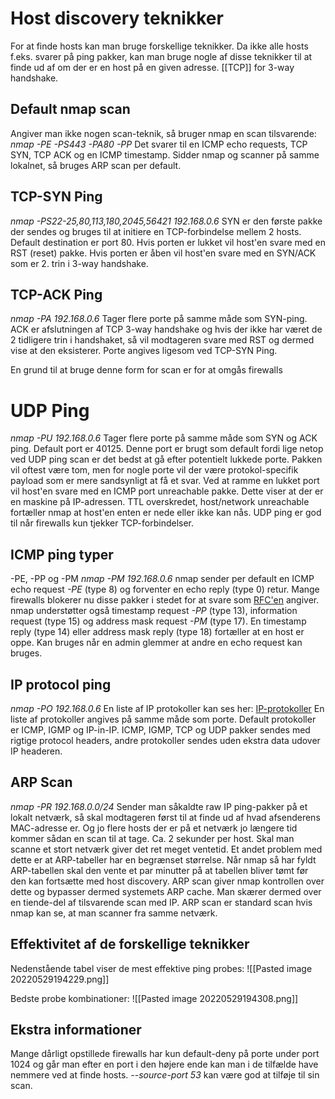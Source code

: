 # Host discovery teknikker
For at finde hosts kan man bruge forskellige teknikker. Da ikke alle hosts f.eks. svarer på ping pakker, kan man bruge nogle af disse teknikker til at finde ud af om der er en host på en given adresse.
[[TCP]] for 3-way handshake.

## Default nmap scan
Angiver man ikke nogen scan-teknik, så bruger nmap en scan tilsvarende:
*nmap -PE -PS443 -PA80 -PP*
Det svarer til en ICMP echo requests, TCP SYN, TCP ACK og en ICMP timestamp.
Sidder nmap og scanner på samme lokalnet, så bruges ARP scan per default.

## TCP-SYN Ping
*nmap -PS22-25,80,113,180,2045,56421 192.168.0.6*
SYN er den første pakke der sendes og bruges til at initiere en TCP-forbindelse mellem 2 hosts. Default destination er port 80.
Hvis porten er lukket vil host'en svare med en RST (reset) pakke.
Hvis porten er åben vil host'en svare med en SYN/ACK som er 2. trin i 3-way handshake.

## TCP-ACK Ping
*nmap -PA 192.168.0.6*
Tager flere porte på samme måde som SYN-ping.
ACK er afslutningen af TCP 3-way handshake og hvis der ikke har været de 2 tidligere trin i handshaket, så vil modtageren svare med RST og dermed vise at den eksisterer.
Porte angives ligesom ved TCP-SYN Ping.

En grund til at bruge denne form for scan er for at omgås firewalls

# UDP Ping
*nmap -PU 192.168.0.6*
Tager flere porte på samme måde som SYN og ACK ping. Default port er 40125.
Denne port er brugt som default fordi lige netop ved UDP ping scan er det bedst at gå efter potentielt lukkede porte.
Pakken vil oftest være tom, men for nogle porte vil der være protokol-specifik payload som er mere sandsynligt at få et svar.
Ved at ramme en lukket port vil host'en svare med en ICMP port unreachable pakke. Dette viser at der er en maskine på IP-adressen.
TTL overskredet, host/network unreachable fortæller nmap at host'en enten er nede eller ikke kan nås.
UDP ping er god til når firewalls kun tjekker TCP-forbindelser.

## ICMP ping typer
-PE, -PP og -PM
*nmap -PM 192.168.0.6*
nmap sender per default en ICMP echo request *-PE* (type 8) og forventer en echo reply (type 0) retur. Mange firewalls blokerer nu disse pakker i stedet for at svare som [RFC'en](https://www.rfc-editor.org/rfc/rfc1122.txt) angiver.
nmap understøtter også timestamp request *-PP* (type 13), information request (type 15) og address mask request *-PM* (type 17).
En timestamp reply (type 14) eller address mask reply (type 18) fortæller at en host er oppe. Kan bruges når en admin glemmer at andre en echo request kan bruges.


## IP protocol ping
*nmap -PO 192.168.0.6*
En liste af IP protokoller kan ses her: [IP-protokoller](https://www.iana.org/assignments/protocol-numbers/protocol-numbers.xhtml)
En liste af protokoller angives på samme måde som porte.
Default protokoller er ICMP, IGMP og IP-in-IP.
ICMP, IGMP, TCP og UDP pakker sendes med rigtige protocol headers, andre protokoller sendes uden ekstra data udover IP headeren.

## ARP Scan
*nmap -PR 192.168.0.0/24*
Sender man såkaldte raw IP ping-pakker på et lokalt netværk, så skal modtageren først til at finde ud af hvad afsenderens MAC-adresse er. Og jo flere hosts der er på et netværk jo længere tid kommer sådan en scan til at tage. Ca. 2 sekunder per host. Skal man scanne et stort netværk giver det ret meget ventetid.
Et andet problem med dette er at ARP-tabeller har en begrænset størrelse. Når nmap så har fyldt ARP-tabellen skal den vente et par minutter på at tabellen bliver tømt før den kan fortsætte med host discovery.
ARP scan giver nmap kontrollen over dette og bypasser dermed systemets ARP cache. Man skærer dermed over en tiende-del af tilsvarende scan med IP.
ARP scan er standard scan hvis nmap kan se, at man scanner fra samme netværk.


## Effektivitet af de forskellige teknikker
Nedenstående tabel viser de mest effektive ping probes:
![[Pasted image 20220529194229.png]]

Bedste probe kombinationer:
![[Pasted image 20220529194308.png]]

## Ekstra informationer
Mange dårligt opstillede firewalls har kun default-deny på porte under port 1024 og går man efter en port i den højere ende kan man i de tilfælde have nemmere ved at finde hosts.
*--source-port 53* kan være god at tilføje til sin scan.